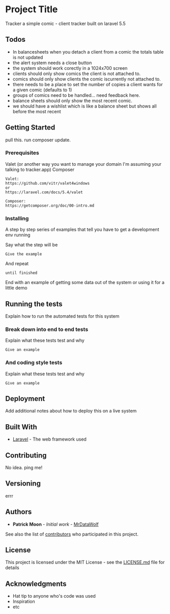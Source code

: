 # Project Title

Tracker a simple comic - client tracker built on laravel 5.5

## Todos

* In balancesheets when you detach a client from a comic the totals table is not updated
* the alert system needs a close button
* the system should work corectly in a 1024x700 screen
* clients should only show comics the client is not attached to.
* comics should only show clients the comic iscurrently not attached to.
* there needs to be a place to set the number of copies a client wants for a given comic (defaults to 1)
* groups of comics need to be handled... need feedback here.
* balance sheets should only show the most recent comic.
* we should have a wishlist which is like a balance sheet but shows all before the most recent

## Getting Started

pull this. run composer update.

### Prerequisites

Valet (or another way you want to manage your domain I'm assuming your talking to tracker.app)
Composer

```
Valet:
https://github.com/vitr/valet4windows
or
https://laravel.com/docs/5.4/valet

Composer:
https://getcomposer.org/doc/00-intro.md
```

### Installing

A step by step series of examples that tell you have to get a development env running

Say what the step will be

```
Give the example
```

And repeat

```
until finished
```

End with an example of getting some data out of the system or using it for a little demo

## Running the tests

Explain how to run the automated tests for this system

### Break down into end to end tests

Explain what these tests test and why

```
Give an example
```

### And coding style tests

Explain what these tests test and why

```
Give an example
```

## Deployment

Add additional notes about how to deploy this on a live system

## Built With

* [Laravel](https://laravel.com/) - The web framework used


## Contributing

No idea. ping me!

## Versioning

errr 

## Authors

* **Patrick Moon** - *Initial work* - [MrDataWolf](https://github.com/mrdatawolf)

See also the list of [contributors](https://github.com/mrdatawolf/tracker/contributors) who participated in this project.

## License

This project is licensed under the MIT License - see the [LICENSE.md](LICENSE.md) file for details

## Acknowledgments

* Hat tip to anyone who's code was used
* Inspiration
* etc
